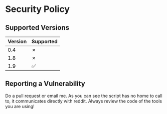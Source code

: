 # Security Policy

## Supported Versions

| Version | Supported          |
| ------- | ------------------ |
| 0.4   | &#x2717; |
| 1.8   | &#x2717; |
| 1.9   | :white_check_mark: |


## Reporting a Vulnerability

Do a pull request or email me.
As you can see the script has no home to call to, it communicates directly with reddit.
Always review the code of the tools you are using!
